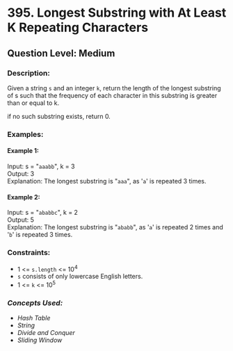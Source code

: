 # 395. Longest Substring with At Least K Repeating Characters
## Question Level: Medium
### Description:
Given a string `s` and an integer `k`, return the length of the longest substring of s such that the frequency of each character in this substring is greater than or equal to k.

if no such substring exists, return 0.

### Examples:
#### Example 1:

Input: s = "`aaabb`", k = 3  
Output: 3  
Explanation: The longest substring is "`aaa`", as '`a`' is repeated 3 times.  
#### Example 2:

Input: s = "`ababbc`", k = 2  
Output: 5  
Explanation: The longest substring is "`ababb`", as '`a`' is repeated 2 times and '`b`' is repeated 3 times.  

### Constraints:

- 1 <= `s.length` <= 10<sup>4</sup>
- `s` consists of only lowercase English letters.
- 1 <= `k` <= 10<sup>5</sup>

### <i>Concepts Used:
- Hash Table
- String
- Divide and Conquer
- Sliding Window</i>